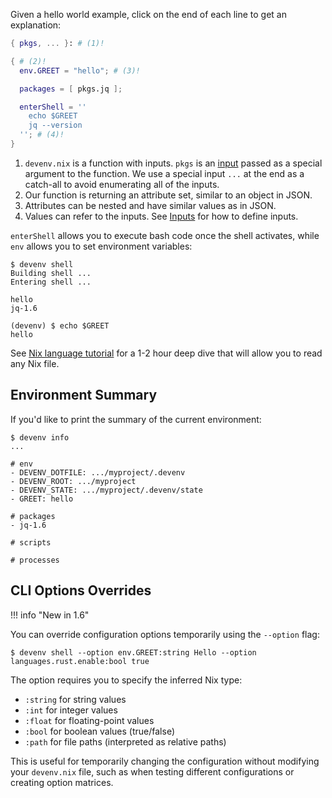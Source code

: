Given a hello world example, click on the end of each line to get an explanation:

```nix title="devenv.nix"
{ pkgs, ... }: # (1)!

{ # (2)!
  env.GREET = "hello"; # (3)!

  packages = [ pkgs.jq ];

  enterShell = ''
    echo $GREET
    jq --version
  ''; # (4)!
}
```

1. ``devenv.nix`` is a function with inputs. `pkgs` is an [input](inputs.md) passed as a special argument to the function.
  We use a special input ``...`` at the end as a catch-all to avoid enumerating all of the inputs.
2. Our function is returning an attribute set, similar to an object in JSON.
3. Attributes can be nested and have similar values as in JSON.
4. Values can refer to the inputs. See [Inputs](inputs.md) for how to define inputs.


``enterShell`` allows you to execute bash code once the shell activates, while ``env`` allows you to set environment variables:

```shell-session
$ devenv shell
Building shell ...
Entering shell ...

hello
jq-1.6

(devenv) $ echo $GREET
hello
```

See [Nix language tutorial](https://nix.dev/tutorials/first-steps/nix-language) for a 1-2 hour deep dive
that will allow you to read any Nix file.


## Environment Summary

If you'd like to print the summary of the current environment:

```shell-session
$ devenv info
...

# env
- DEVENV_DOTFILE: .../myproject/.devenv
- DEVENV_ROOT: .../myproject
- DEVENV_STATE: .../myproject/.devenv/state
- GREET: hello

# packages
- jq-1.6

# scripts

# processes

```

## CLI Options Overrides

!!! info "New in 1.6"

You can override configuration options temporarily using the `--option` flag:

```shell-session
$ devenv shell --option env.GREET:string Hello --option languages.rust.enable:bool true
```

The option requires you to specify the inferred Nix type:

- `:string` for string values
- `:int` for integer values
- `:float` for floating-point values
- `:bool` for boolean values (true/false)
- `:path` for file paths (interpreted as relative paths)

This is useful for temporarily changing the configuration without modifying your `devenv.nix` file, such as when testing different configurations or creating option matrices.
